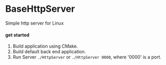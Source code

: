 # BaseHttpServer
Simple http server for Linux

#### get started
1. Build application using CMake.
2. Build default back end application.
3. Run Server `./HttpServer` or `./HttpServer 0000`, where '0000' is a port.
